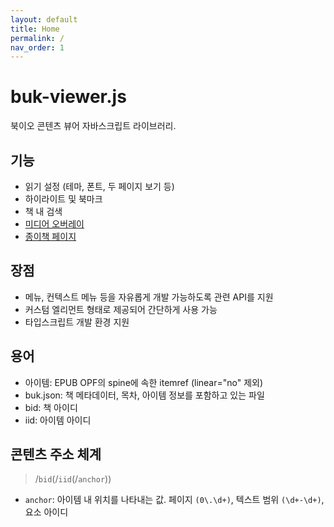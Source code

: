 ```yaml
---
layout: default
title: Home
permalink: /
nav_order: 1
---
```


# buk-viewer.js

북이오 콘텐츠 뷰어 자바스크립트 라이브러리.

## 기능

- 읽기 설정 (테마, 폰트, 두 페이지 보기 등)
- 하이라이트 및 북마크
- 책 내 검색
- [미디어 오버레이](https://www.w3.org/publishing/epub3/epub-mediaoverlays.html)
- [종이책 페이지](https://www.w3.org/publishing/epub3/epub-packages.html#sec-nav-pagelist)

## 장점

- 메뉴, 컨텍스트 메뉴 등을 자유롭게 개발 가능하도록 관련 API를 지원
- 커스텀 엘리먼트 형태로 제공되어 간단하게 사용 가능
- 타입스크립트 개발 환경 지원

## 용어

- 아이템: EPUB OPF의 spine에 속한 itemref (linear="no" 제외)
- buk.json: 책 메타데이터, 목차, 아이템 정보를 포함하고 있는 파일
- bid: 책 아이디
- iid: 아이템 아이디

## 콘텐츠 주소 체계

> /`bid`(/`iid`(/`anchor`))

- `anchor`: 아이템 내 위치를 나타내는 값. 페이지 `(0\.\d+)`, 텍스트 범위 `(\d+-\d+)`, 요소 아이디
